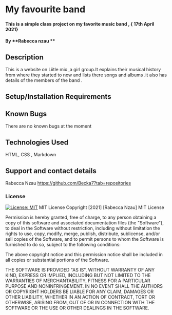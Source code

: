 
# My favourite band
#### This is a simple class project on my favorite music band , { 17th April 2021}
#### By **Rabecca nzau **
## Description
This is a website on Liitle mix ,a girl group.It explains their musical history from where they started to now and lists there songs and albums .it also has details of the members of the band .
## Setup/Installation Requirements


## Known Bugs
There are no known bugs at the moment
## Technologies Used
HTML,
CSS ,
Markdown
## Support and contact details
Rabecca Nzau
https://github.com/Becka7?tab=repositories
### License
[![License: MIT](https://img.shields.io/badge/License-MIT-yellow.svg)](https://opensource.org/licenses/MIT)
MIT License
Copyright [2021] [Rabecca Nzau]
MIT License



Permission is hereby granted, free of charge, to any person obtaining a copy
of this software and associated documentation files (the "Software"), to deal
in the Software without restriction, including without limitation the rights
to use, copy, modify, merge, publish, distribute, sublicense, and/or sell
copies of the Software, and to permit persons to whom the Software is
furnished to do so, subject to the following conditions:

The above copyright notice and this permission notice shall be included in all
copies or substantial portions of the Software.

THE SOFTWARE IS PROVIDED "AS IS", WITHOUT WARRANTY OF ANY KIND, EXPRESS OR
IMPLIED, INCLUDING BUT NOT LIMITED TO THE WARRANTIES OF MERCHANTABILITY,
FITNESS FOR A PARTICULAR PURPOSE AND NONINFRINGEMENT. IN NO EVENT SHALL THE
AUTHORS OR COPYRIGHT HOLDERS BE LIABLE FOR ANY CLAIM, DAMAGES OR OTHER
LIABILITY, WHETHER IN AN ACTION OF CONTRACT, TORT OR OTHERWISE, ARISING FROM,
OUT OF OR IN CONNECTION WITH THE SOFTWARE OR THE USE OR OTHER DEALINGS IN THE
SOFTWARE.
 
  
